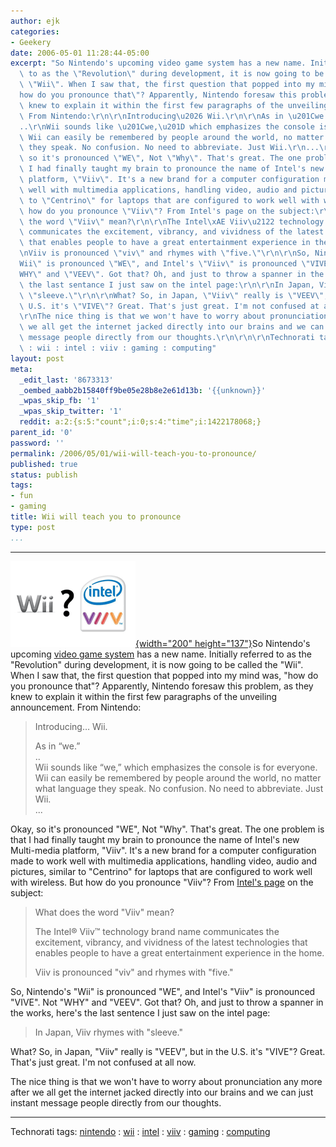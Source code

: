 ```yaml
---
author: ejk
categories:
- Geekery
date: 2006-05-01 11:28:44-05:00
excerpt: "So Nintendo's upcoming video game system has a new name. Initially referred\
  \ to as the \"Revolution\" during development, it is now going to be called the\
  \ \"Wii\". When I saw that, the first question that popped into my mind was, \"\
  how do you pronounce that\"? Apparently, Nintendo foresaw this problem, as they\
  \ knew to explain it within the first few paragraphs of the unveiling announcement.\
  \ From Nintendo:\r\n\r\nIntroducing\u2026 Wii.\r\n\r\nAs in \u201Cwe.\u201D\r\n\
  ..\r\nWii sounds like \u201Cwe,\u201D which emphasizes the console is for everyone.\
  \ Wii can easily be remembered by people around the world, no matter what language\
  \ they speak. No confusion. No need to abbreviate. Just Wii.\r\n...\r\n\r\nOkay,\
  \ so it's pronounced \"WE\", Not \"Why\". That's great. The one problem is that\
  \ I had finally taught my brain to pronounce the name of Intel's new Multi-media\
  \ platform, \"Viiv\". It's a new brand for a computer configuration made to work\
  \ well with multimedia applications, handling video, audio and pictures, similar\
  \ to \"Centrino\" for laptops that are configured to work well with wireless. But\
  \ how do you pronounce \"Viiv\"? From Intel's page on the subject:\r\n\r\nWhat does\
  \ the word \"Viiv\" mean?\r\n\r\nThe Intel\xAE Viiv\u2122 technology brand name\
  \ communicates the excitement, vibrancy, and vividness of the latest technologies\
  \ that enables people to have a great entertainment experience in the home.\r\n\r\
  \nViiv is pronounced \"viv\" and rhymes with \"five.\"\r\n\r\nSo, Nintendo's \"\
  Wii\" is pronounced \"WE\", and Intel's \"Viiv\" is pronounced \"VIVE\". Not \"\
  WHY\" and \"VEEV\". Got that? Oh, and just to throw a spanner in the works, here's\
  \ the last sentance I just saw on the intel page:\r\n\r\nIn Japan, Viiv rhymes with\
  \ \"sleeve.\"\r\n\r\nWhat? So, in Japan, \"Viiv\" really is \"VEEV\", but in the\
  \ U.S. it's \"VIVE\"? Great. That's just great. I'm not confused at all now.\r\n\
  \r\nThe nice thing is that we won't have to worry about pronunciation any more after\
  \ we all get the internet jacked directly into our brains and we can just instant\
  \ message people directly from our thoughts.\r\n\r\n\r\nTechnorati tags: nintendo\
  \ : wii : intel : viiv : gaming : computing"
layout: post
meta:
  _edit_last: '8673313'
  _oembed_aabb2b15840ff9be05e28b8e2e61d13b: '{{unknown}}'
  _wpas_skip_fb: '1'
  _wpas_skip_twitter: '1'
  reddit: a:2:{s:5:"count";i:0;s:4:"time";i:1422178068;}
parent_id: '0'
password: ''
permalink: /2006/05/01/wii-will-teach-you-to-pronounce/
published: true
status: publish
tags:
- fun
- gaming
title: Wii will teach you to pronounce
type: post
...
```

---

[![wiiviiv](/assets/2006/05/138327106_be9bbe19a8_o.gif){width="200" height="137"}](http://www.flickr.com/photos/ejk/138327106/ "Photo Sharing")So Nintendo's upcoming [video game system](http://revolution.nintendo.com) has a new name. Initially referred to as the "Revolution" during development, it is now going to be called the "Wii". When I saw that, the first question that popped into my mind was, "how do you pronounce that"? Apparently, Nintendo foresaw this problem, as they knew to explain it within the first few paragraphs of the unveiling announcement. From Nintendo:

> Introducing… Wii.
>
> As in “we.”\
> ..\
> Wii sounds like “we,” which emphasizes the console is for everyone. Wii can easily be remembered by people around the world, no matter what language they speak. No confusion. No need to abbreviate. Just Wii.\
> ...

Okay, so it's pronounced "WE", Not "Why". That's great. The one problem is that I had finally taught my brain to pronounce the name of Intel's new Multi-media platform, "Viiv". It's a new brand for a computer configuration made to work well with multimedia applications, handling video, audio and pictures, similar to "Centrino" for laptops that are configured to work well with wireless. But how do you pronounce "Viiv"? From [Intel's page](http://www.intel.com/support/entertainment/viiv/sb/cs-021732.htm) on the subject:

> What does the word "Viiv" mean?
>
> The Intel® Viiv™ technology brand name communicates the excitement, vibrancy, and vividness of the latest technologies that enables people to have a great entertainment experience in the home.
>
> Viiv is pronounced "viv" and rhymes with "five."

So, Nintendo's "Wii" is pronounced "WE", and Intel's "Viiv" is pronounced "VIVE". Not "WHY" and "VEEV". Got that? Oh, and just to throw a spanner in the works, here's the last sentence I just saw on the intel page:

> In Japan, Viiv rhymes with "sleeve."

What? So, in Japan, "Viiv" really is "VEEV", but in the U.S. it's "VIVE"? Great. That's just great. I'm not confused at all now.

The nice thing is that we won't have to worry about pronunciation any more after we all get the internet jacked directly into our brains and we can just instant message people directly from our thoughts.

------------------------------------------------------------------------

Technorati tags: [nintendo](http://technorati.com/tag/nintendo) : [wii](http://technorati.com/tag/wii) : [intel](http://technorati.com/tag/intel) : [viiv](http://technorati.com/tag/viiv) : [gaming](http://technorati.com/tag/gaming) : [computing](http://technorati.com/tag/computing)

 
